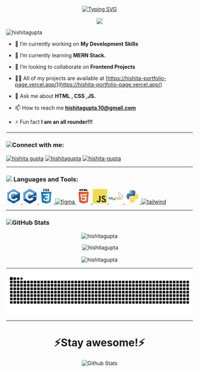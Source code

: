 <p align="center">
     <a href="https://git.io/typing-svg"><img src="https://readme-typing-svg.herokuapp.com?font=Fira+Code&weight=800&size=50&pause=200&color=EEF700&center=true&vCenter=true&random=false&width=1000&height=100&lines=Hi+%2C+I+am+Hishita+Gupta;A+Passionate+Web+Developer" alt="Typing SVG" /></a>
</p>

<p align="center"><img align="center" src="https://github.com/saadeghi/saadeghi/blob/master/dino.gif? raw=true"></p>

<p align="left"> <img src="https://komarev.com/ghpvc/?username=hishitagupta&label=Profile%20views&color=ff47b2&style=plastic" alt="hishitagupta" /> </p>

- 🔭 I’m currently working on **My Development Skills**

- 🌱 I’m currently learning **MERN Stack.**

- 👯 I’m looking to collaborate on **Frontend Projects**

- 👨‍💻 All of my projects are available at [https://hishita-portfolio-page.vercel.app/](https://hishita-portfolio-page.vercel.app/)

- 💬 Ask me about **HTML , CSS ,JS.**

- 📫 How to reach me **hishitagupta.10@gmail.com**

- ⚡ Fun fact **I am an all rounder!!!**
<hr>
<h3 align="left"><img src = "https://github-production-user-asset-6210df.s3.amazonaws.com/63473496/269534972-6c2a1b4f-2aeb-4ffd-8a31-47a41810dc55.gif" width = "25px">Connect with me:</h3>
<p align="left">
<a href="https://linkedin.com/in/hishita gupta" target="blank"><img align="center" src="https://raw.githubusercontent.com/rahuldkjain/github-profile-readme-generator/master/src/images/icons/Social/linked-in-alt.svg" alt="hishita gupta" height="30" width="40" /></a>
<a href="https://instagram.com/hishitagupta" target="blank"><img align="center" src="https://raw.githubusercontent.com/rahuldkjain/github-profile-readme-generator/master/src/images/icons/Social/instagram.svg" alt="hishitagupta" height="30" width="40" /></a>
<a href="https://discord.gg/hishita-gupta" target="blank"><img align="center" src="https://raw.githubusercontent.com/rahuldkjain/github-profile-readme-generator/master/src/images/icons/Social/discord.svg" alt="hishita-gupta" height="30" width="40" /></a>
</p>
<hr>
<h3 align="left"> <img src="https://camo.githubusercontent.com/391fb8405ead836a240fed11c00bcf3c5ba8d009ffa2edba3107ad18a5df06d1/68747470733a2f2f6769746875622d70726f64756374696f6e2d757365722d61737365742d3632313064662e73332e616d617a6f6e6177732e636f6d2f37333939333737352f3238333932393631342d37643038336534622d386330342d346339342d623939362d3038356539376339613661302e676966" width="25px"> Languages and Tools:</h3>
<p align="left"> <a href="https://www.cprogramming.com/" target="_blank" rel="noreferrer"> <img src="https://raw.githubusercontent.com/devicons/devicon/master/icons/c/c-original.svg" alt="c" width="40" height="40"/> </a> <a href="https://www.w3schools.com/cpp/" target="_blank" rel="noreferrer"> <img src="https://raw.githubusercontent.com/devicons/devicon/master/icons/cplusplus/cplusplus-original.svg" alt="cplusplus" width="40" height="40"/> </a> <a href="https://www.w3schools.com/css/" target="_blank" rel="noreferrer"> <img src="https://raw.githubusercontent.com/devicons/devicon/master/icons/css3/css3-original-wordmark.svg" alt="css3" width="40" height="40"/> </a> <a href="https://www.figma.com/" target="_blank" rel="noreferrer"> <img src="https://www.vectorlogo.zone/logos/figma/figma-icon.svg" alt="figma" width="40" height="40"/> </a> <a href="https://www.w3.org/html/" target="_blank" rel="noreferrer"> <img src="https://raw.githubusercontent.com/devicons/devicon/master/icons/html5/html5-original-wordmark.svg" alt="html5" width="40" height="40"/> </a> <a href="https://developer.mozilla.org/en-US/docs/Web/JavaScript" target="_blank" rel="noreferrer"> <img src="https://raw.githubusercontent.com/devicons/devicon/master/icons/javascript/javascript-original.svg" alt="javascript" width="40" height="40"/> </a> <a href="https://www.mysql.com/" target="_blank" rel="noreferrer"> <img src="https://raw.githubusercontent.com/devicons/devicon/master/icons/mysql/mysql-original-wordmark.svg" alt="mysql" width="40" height="40"/> </a> <a href="https://www.python.org" target="_blank" rel="noreferrer"> <img src="https://raw.githubusercontent.com/devicons/devicon/master/icons/python/python-original.svg" alt="python" width="40" height="40"/> </a> <a href="https://tailwindcss.com/" target="_blank" rel="noreferrer"> <img src="https://www.vectorlogo.zone/logos/tailwindcss/tailwindcss-icon.svg" alt="tailwind" width="40" height="40"/> </a> </p>
<hr>
<h3 align="left"><img src = "https://github-production-user-asset-6210df.s3.amazonaws.com/73993775/283932715-9307f2e9-03b3-4b2f-afc4-17f425b4a8ab.gif" width = "30px">GitHub Stats</h3>
<p align="center"><img align="center" src="https://github-readme-stats.vercel.app/api/top-langs?username=hishitagupta&show_icons=true&theme=highcontrast&locale=en&layout=compact" alt="hishitagupta" /></p>

<p align="center">&nbsp;<img src="https://github-readme-stats.vercel.app/api?username=hishitagupta&show_icons=true&theme=highcontrast&locale=en" alt="hishitagupta" /></p>

<p align="center"><img align="center" src="https://github-readme-streak-stats.herokuapp.com/?user=hishitagupta&theme=highcontrast" alt="hishitagupta" /></p>
<hr>
<p align="center">
<img src="https://raw.githubusercontent.com/hishitagupta/hishitagupta/output/snake.svg" alt="Snake animation" /></p>
<hr>
<h1 align='center'>⚡️Stay awesome!⚡️</h1>

<p align="center">
        <img src="https://raw.githubusercontent.com/mayhemantt/mayhemantt/Update/svg/Bottom.svg" alt="Github Stats" />
</p>

<!-- <h1 align="center">Hi <img src="https://media.giphy.com/media/hvRJCLFzcasrR4ia7z/giphy.gif" width="25px"> , I'm Hishita Gupta</h1>
<h3 align="center">A passionate frontend developer from India <img src="https://media.giphy.com/media/WUlplcMpOCEmTGBtBW/giphy.gif" width="30"> </h3> -->
